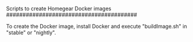 Scripts to create Homegear Docker images
########################################

To create the Docker image, install Docker and execute "buildImage.sh" in "stable" or "nightly".
